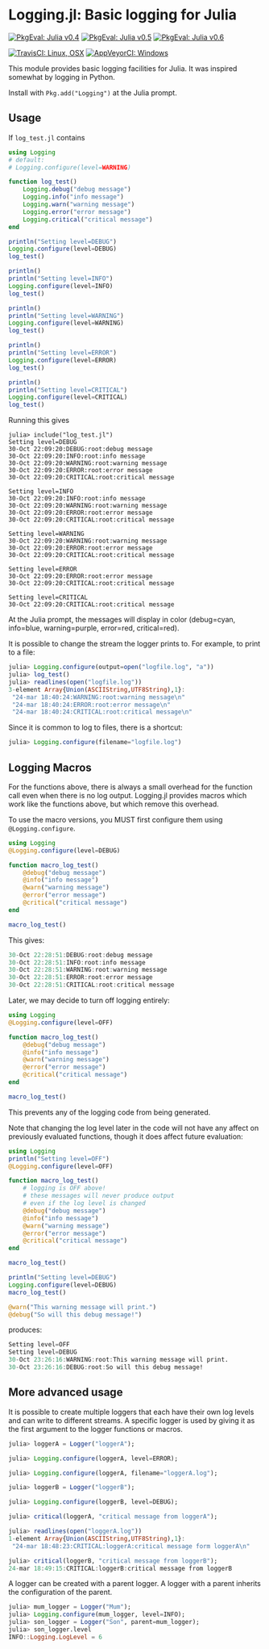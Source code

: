 Logging.jl: Basic logging for Julia
===================================

[![PkgEval: Julia v0.4](http://pkg.julialang.org/badges/Logging_0.4.svg)](http://pkg.julialang.org/?pkg=Logging) 
[![PkgEval: Julia v0.5](http://pkg.julialang.org/badges/Logging_0.5.svg)](http://pkg.julialang.org/?pkg=Logging)
[![PkgEval: Julia v0.6](http://pkg.julialang.org/badges/Logging_0.6.svg)](http://pkg.julialang.org/?pkg=Logging)

[![TravisCI: Linux, OSX](https://travis-ci.org/kmsquire/Logging.jl.svg?branch=master)](https://travis-ci.org/kmsquire/Logging.jl)
[![AppVeyorCI: Windows](https://ci.appveyor.com/api/projects/status/7cj5kaj8gcxmltho?svg=true)](https://ci.appveyor.com/project/kmsquire/logging-jl)

This module provides basic logging facilities for Julia.  It was inspired somewhat by logging in Python.

Install with `Pkg.add("Logging")` at the Julia prompt.

Usage
-----

If `log_test.jl` contains

```julia
using Logging
# default:
# Logging.configure(level=WARNING)

function log_test()
    Logging.debug("debug message")
    Logging.info("info message")
    Logging.warn("warning message")
    Logging.error("error message")
    Logging.critical("critical message")
end

println("Setting level=DEBUG")
Logging.configure(level=DEBUG)
log_test()

println()
println("Setting level=INFO")
Logging.configure(level=INFO)
log_test()

println()
println("Setting level=WARNING")
Logging.configure(level=WARNING)
log_test()

println()
println("Setting level=ERROR")
Logging.configure(level=ERROR)
log_test()

println()
println("Setting level=CRITICAL")
Logging.configure(level=CRITICAL)
log_test()
```

Running this gives

```
julia> include("log_test.jl")
Setting level=DEBUG
30-Oct 22:09:20:DEBUG:root:debug message
30-Oct 22:09:20:INFO:root:info message
30-Oct 22:09:20:WARNING:root:warning message
30-Oct 22:09:20:ERROR:root:error message
30-Oct 22:09:20:CRITICAL:root:critical message

Setting level=INFO
30-Oct 22:09:20:INFO:root:info message
30-Oct 22:09:20:WARNING:root:warning message
30-Oct 22:09:20:ERROR:root:error message
30-Oct 22:09:20:CRITICAL:root:critical message

Setting level=WARNING
30-Oct 22:09:20:WARNING:root:warning message
30-Oct 22:09:20:ERROR:root:error message
30-Oct 22:09:20:CRITICAL:root:critical message

Setting level=ERROR
30-Oct 22:09:20:ERROR:root:error message
30-Oct 22:09:20:CRITICAL:root:critical message

Setting level=CRITICAL
30-Oct 22:09:20:CRITICAL:root:critical message
```

At the Julia prompt, the messages will display in color (debug=cyan,
info=blue, warning=purple, error=red, critical=red).

It is possible to change the stream the logger prints to. For example,
to print to a file:

```julia
julia> Logging.configure(output=open("logfile.log", "a"))
julia> log_test()
julia> readlines(open("logfile.log"))
3-element Array{Union(ASCIIString,UTF8String),1}:
 "24-mar 18:40:24:WARNING:root:warning message\n"
 "24-mar 18:40:24:ERROR:root:error message\n"
 "24-mar 18:40:24:CRITICAL:root:critical message\n"
```

Since it is common to log to files, there is a shortcut:

```julia
julia> Logging.configure(filename="logfile.log")
```

Logging Macros
--------------

For the functions above, there is always a small overhead for the
function call even when there is no log output. Logging.jl provides
macros which work like the functions above, but which remove this
overhead.

To use the macro versions, you MUST first configure them using
`@Logging.configure`.

```julia
using Logging
@Logging.configure(level=DEBUG)

function macro_log_test()
    @debug("debug message")
    @info("info message")
    @warn("warning message")
    @error("error message")
    @critical("critical message")
end

macro_log_test()
```

This gives:

```julia
30-Oct 22:28:51:DEBUG:root:debug message
30-Oct 22:28:51:INFO:root:info message
30-Oct 22:28:51:WARNING:root:warning message
30-Oct 22:28:51:ERROR:root:error message
30-Oct 22:28:51:CRITICAL:root:critical message
```

Later, we may decide to turn off logging entirely:

```julia
using Logging
@Logging.configure(level=OFF)

function macro_log_test()
    @debug("debug message")
    @info("info message")
    @warn("warning message")
    @error("error message")
    @critical("critical message")
end

macro_log_test()
```

This prevents any of the logging code from being generated.

Note that changing the log level later in the code will not have any
affect on previously evaluated functions, though it does affect future
evaluation:


```julia
using Logging
println("Setting level=OFF")
@Logging.configure(level=OFF)

function macro_log_test()
    # logging is OFF above!
    # these messages will never produce output
    # even if the log level is changed
    @debug("debug message")
    @info("info message")
    @warn("warning message")
    @error("error message")
    @critical("critical message")
end

macro_log_test()

println("Setting level=DEBUG")
Logging.configure(level=DEBUG)
macro_log_test()

@warn("This warning message will print.")
@debug("So will this debug message!")
```

produces:

```julia
Setting level=OFF
Setting level=DEBUG
30-Oct 23:26:16:WARNING:root:This warning message will print.
30-Oct 23:26:16:DEBUG:root:So will this debug message!
```

More advanced usage
-------------------

It is possible to create multiple loggers that each have their own log
levels and can write to different streams. A specific logger is used
by giving it as the first argument to the logger functions or macros.

```julia
julia> loggerA = Logger("loggerA");

julia> Logging.configure(loggerA, level=ERROR);

julia> Logging.configure(loggerA, filename="loggerA.log");

julia> loggerB = Logger("loggerB");

julia> Logging.configure(loggerB, level=DEBUG);

julia> critical(loggerA, "critical message from loggerA");

julia> readlines(open("loggerA.log"))
1-element Array{Union(ASCIIString,UTF8String),1}:
 "24-mar 18:48:23:CRITICAL:loggerA:critical message form loggerA\n"

julia> critical(loggerB, "critical message from loggerB");
24-mar 18:49:15:CRITICAL:loggerB:critical message from loggerB
```

A logger can be created with a parent logger. A logger with a parent inherits
the configuration of the parent.

```julia
julia> mum_logger = Logger("Mum");
julia> Logging.configure(mum_logger, level=INFO);
julia> son_logger = Logger("Son", parent=mum_logger);
julia> son_logger.level
INFO::Logging.LogLevel = 6
```

